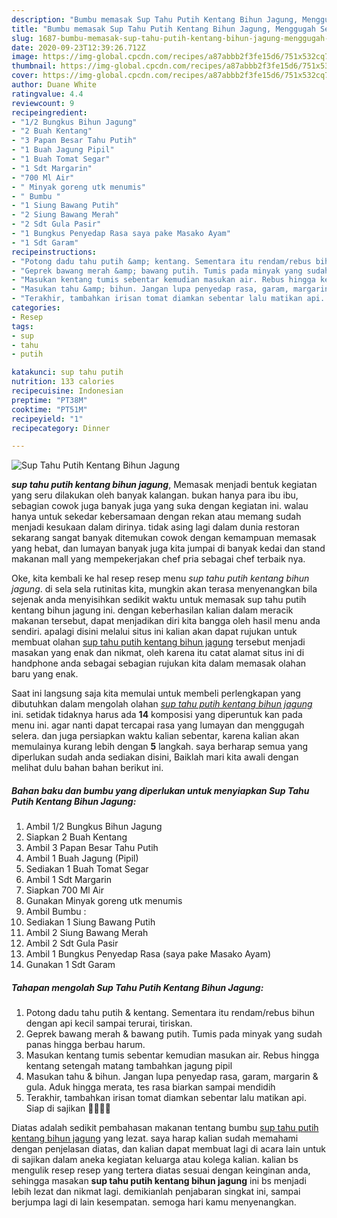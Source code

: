 ```yaml
---
description: "Bumbu memasak Sup Tahu Putih Kentang Bihun Jagung, Menggugah Selera"
title: "Bumbu memasak Sup Tahu Putih Kentang Bihun Jagung, Menggugah Selera"
slug: 1687-bumbu-memasak-sup-tahu-putih-kentang-bihun-jagung-menggugah-selera
date: 2020-09-23T12:39:26.712Z
image: https://img-global.cpcdn.com/recipes/a87abbb2f3fe15d6/751x532cq70/sup-tahu-putih-kentang-bihun-jagung-foto-resep-utama.jpg
thumbnail: https://img-global.cpcdn.com/recipes/a87abbb2f3fe15d6/751x532cq70/sup-tahu-putih-kentang-bihun-jagung-foto-resep-utama.jpg
cover: https://img-global.cpcdn.com/recipes/a87abbb2f3fe15d6/751x532cq70/sup-tahu-putih-kentang-bihun-jagung-foto-resep-utama.jpg
author: Duane White
ratingvalue: 4.4
reviewcount: 9
recipeingredient:
- "1/2 Bungkus Bihun Jagung"
- "2 Buah Kentang"
- "3 Papan Besar Tahu Putih"
- "1 Buah Jagung Pipil"
- "1 Buah Tomat Segar"
- "1 Sdt Margarin"
- "700 Ml Air"
- " Minyak goreng utk menumis"
- " Bumbu "
- "1 Siung Bawang Putih"
- "2 Siung Bawang Merah"
- "2 Sdt Gula Pasir"
- "1 Bungkus Penyedap Rasa saya pake Masako Ayam"
- "1 Sdt Garam"
recipeinstructions:
- "Potong dadu tahu putih &amp; kentang. Sementara itu rendam/rebus bihun dengan api kecil sampai terurai, tiriskan."
- "Geprek bawang merah &amp; bawang putih. Tumis pada minyak yang sudah panas hingga berbau harum."
- "Masukan kentang tumis sebentar kemudian masukan air. Rebus hingga kentang setengah matang tambahkan jagung pipil"
- "Masukan tahu &amp; bihun. Jangan lupa penyedap rasa, garam, margarin &amp; gula. Aduk hingga merata, tes rasa biarkan sampai mendidih"
- "Terakhir, tambahkan irisan tomat diamkan sebentar lalu matikan api. Siap di sajikan 🍲🍲🍲🍲"
categories:
- Resep
tags:
- sup
- tahu
- putih

katakunci: sup tahu putih 
nutrition: 133 calories
recipecuisine: Indonesian
preptime: "PT38M"
cooktime: "PT51M"
recipeyield: "1"
recipecategory: Dinner

---
```



![Sup Tahu Putih Kentang Bihun Jagung](https://img-global.cpcdn.com/recipes/a87abbb2f3fe15d6/751x532cq70/sup-tahu-putih-kentang-bihun-jagung-foto-resep-utama.jpg)

<b><i>sup tahu putih kentang bihun jagung</i></b>, Memasak menjadi bentuk kegiatan yang seru dilakukan oleh banyak kalangan. bukan hanya para ibu ibu, sebagian cowok juga banyak juga yang suka dengan kegiatan ini. walau hanya untuk sekedar kebersamaan dengan rekan atau memang sudah menjadi kesukaan dalam dirinya. tidak asing lagi dalam dunia restoran sekarang sangat banyak ditemukan cowok dengan kemampuan memasak yang hebat, dan lumayan banyak juga kita jumpai di banyak kedai dan stand makanan mall yang mempekerjakan chef pria sebagai chef terbaik nya.

Oke, kita kembali ke hal resep resep menu <i>sup tahu putih kentang bihun jagung</i>. di sela sela rutinitas kita, mungkin akan terasa menyenangkan bila sejenak anda menyisihkan sedikit waktu untuk memasak sup tahu putih kentang bihun jagung ini. dengan keberhasilan kalian dalam meracik makanan tersebut, dapat menjadikan diri kita bangga oleh hasil menu anda sendiri. apalagi disini melalui situs ini kalian akan dapat rujukan untuk membuat olahan <u>sup tahu putih kentang bihun jagung</u> tersebut menjadi masakan yang enak dan nikmat, oleh karena itu catat alamat situs ini di handphone anda sebagai sebagian rujukan kita dalam memasak olahan baru yang enak.




Saat ini langsung saja kita memulai untuk membeli perlengkapan yang dibutuhkan dalam mengolah olahan <u><i>sup tahu putih kentang bihun jagung</i></u> ini. setidak tidaknya harus ada <b>14</b> komposisi yang diperuntuk kan pada menu ini. agar nanti dapat tercapai rasa yang lumayan dan menggugah selera. dan juga persiapkan waktu kalian sebentar, karena kalian akan memulainya kurang lebih dengan <b>5</b> langkah. saya berharap semua yang diperlukan sudah anda sediakan disini, Baiklah mari kita awali dengan melihat dulu bahan bahan berikut ini.

<!--inarticleads1-->

##### Bahan baku dan bumbu yang diperlukan untuk menyiapkan Sup Tahu Putih Kentang Bihun Jagung:

1. Ambil 1/2 Bungkus Bihun Jagung
1. Siapkan 2 Buah Kentang
1. Ambil 3 Papan Besar Tahu Putih
1. Ambil 1 Buah Jagung (Pipil)
1. Sediakan 1 Buah Tomat Segar
1. Ambil 1 Sdt Margarin
1. Siapkan 700 Ml Air
1. Gunakan  Minyak goreng utk menumis
1. Ambil  Bumbu :
1. Sediakan 1 Siung Bawang Putih
1. Ambil 2 Siung Bawang Merah
1. Ambil 2 Sdt Gula Pasir
1. Ambil 1 Bungkus Penyedap Rasa (saya pake Masako Ayam)
1. Gunakan 1 Sdt Garam




<!--inarticleads2-->

##### Tahapan mengolah Sup Tahu Putih Kentang Bihun Jagung:

1. Potong dadu tahu putih &amp; kentang. Sementara itu rendam/rebus bihun dengan api kecil sampai terurai, tiriskan.
1. Geprek bawang merah &amp; bawang putih. Tumis pada minyak yang sudah panas hingga berbau harum.
1. Masukan kentang tumis sebentar kemudian masukan air. Rebus hingga kentang setengah matang tambahkan jagung pipil
1. Masukan tahu &amp; bihun. Jangan lupa penyedap rasa, garam, margarin &amp; gula. Aduk hingga merata, tes rasa biarkan sampai mendidih
1. Terakhir, tambahkan irisan tomat diamkan sebentar lalu matikan api. Siap di sajikan 🍲🍲🍲🍲




Diatas adalah sedikit pembahasan makanan tentang bumbu <u>sup tahu putih kentang bihun jagung</u> yang lezat. saya harap kalian sudah memahami dengan penjelasan diatas, dan kalian dapat membuat lagi di acara lain untuk di sajikan dalam aneka kegiatan keluarga atau kolega kalian. kalian bs mengulik resep resep yang tertera diatas sesuai dengan keinginan anda, sehingga masakan <b>sup tahu putih kentang bihun jagung</b> ini bs menjadi lebih lezat dan nikmat lagi. demikianlah penjabaran singkat ini, sampai berjumpa lagi di lain kesempatan. semoga hari kamu menyenangkan.
